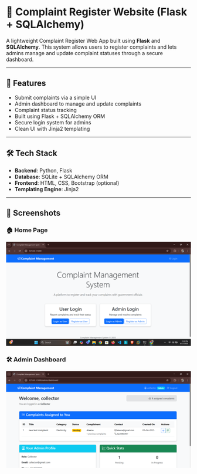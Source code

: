 # 📝 Complaint Register Website (Flask + SQLAlchemy)

A lightweight Complaint Register Web App built using **Flask** and **SQLAlchemy**. This system allows users to register complaints and lets admins manage and update complaint statuses through a secure dashboard.

---

## 🚀 Features

- Submit complaints via a simple UI
- Admin dashboard to manage and update complaints
- Complaint status tracking
- Built using Flask + SQLAlchemy ORM
- Secure login system for admins
- Clean UI with Jinja2 templating

---

## 🛠️ Tech Stack

- **Backend**: Python, Flask
- **Database**: SQLite + SQLAlchemy ORM
- **Frontend**: HTML, CSS, Bootstrap (optional)
- **Templating Engine**: Jinja2

---

## 📸 Screenshots

### 🏠 Home Page
![Home Page](https://github.com/NE1LN47H/complaint-registert-portal/raw/main/Screenshot%202025-04-17%20141635.png)

### 🛠️ Admin Dashboard
![Dashboard Screenshot](https://raw.githubusercontent.com/NE1LN47H/complaint-registert-portal/main/Screenshot%202025-04-17%20141653.png)

